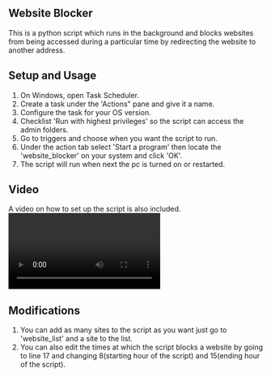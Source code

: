 ## Website Blocker 

This is a python script which runs in the background and blocks websites from being accessed during a particular time by redirecting the website to another address.


## Setup and Usage
1. On Windows, open Task Scheduler.
2. Create a task under the 'Actions" pane and give it a name.
3. Configure the task for your OS version.
4. Checklist 'Run with highest privileges' so the script can access the admin folders.
5. Go to triggers and choose when you want the script to run.
6. Under the action tab select 'Start a program' then locate the 'website_blocker' on your system and click 'OK'.
7. The script will run when next the pc is turned on or restarted.


## Video
A video on how to set up the script is also included.
![Watch the video](https://user-images.githubusercontent.com/101701760/162276355-84ccceac-2cab-442e-8fa4-bc27180c3552.mp4)

## Modifications
1. You can add as many sites to the script as you want just go to 'website_list' and a site to the list.
2. You can also edit the times at which the script blocks a website by going to line 17 and changing 8(starting hour of the script) and 15(ending hour of the script). 



